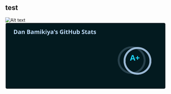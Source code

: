 ## test

![Alt text](./controllers_brief.svg)
<img src="https://raw.githubusercontent.com/hugosilvaguerreiro/hugosilvaguerreiro/main/test.svg">
